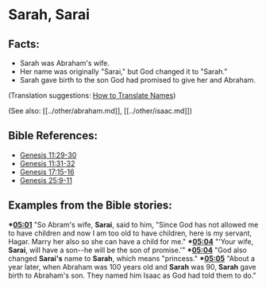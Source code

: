 # Sarah, Sarai #

## Facts: ##

 * Sarah was Abraham's wife.
 * Her name was originally "Sarai," but God changed it to "Sarah."
 * Sarah gave birth to the son God had promised to give her and Abraham.
 
(Translation suggestions: [How to Translate Names](en/ta-vol1/translate/man/translate-names))
   
(See also: [[../other/abraham.md]], [[../other/isaac.md]])

## Bible References: ##

* [Genesis 11:29-30](en/tn/gen/help/11/29)
* [Genesis 11:31-32](en/tn/gen/help/11/31)
* [Genesis 17:15-16](en/tn/gen/help/17/15)
* [Genesis 25:9-11](en/tn/gen/help/25/09)

## Examples from the Bible stories: ##

  __*[05:01](en/tn/obs/help/05/01)__ "So Abram's wife, __Sarai__, said to him, "Since God has not allowed me to have children and now I am too old to have children, here is my servant, Hagar. Marry her also so she can have a child for me."
  __*[05:04](en/tn/obs/help/05/04)__ "'Your wife, __Sarai__, will have a son--he will be the son of promise.'"
  __*[05:04](en/tn/obs/help/05/04)__ "God also changed __Sarai's__ name to __Sarah__, which means "princess."
  __*[05:05](en/tn/obs/help/05/05)__ "About a year later, when Abraham was 100 years old and __Sarah__ was 90, __Sarah__ gave birth to Abraham's son. They named him Isaac as God had told them to do."